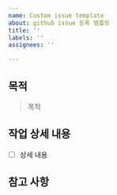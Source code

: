 ```yaml
---
name: Custom issue template
about: github issue 등록 템플릿
title: ''
labels: ''
assignees: ''

---
```


## 목적
> 목적

## 작업 상세 내용
- [ ] 상세 내용

## 참고 사항
